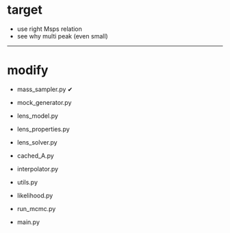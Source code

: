 # target

- use right Msps relation
- see why multi peak (even small)

---------------
# modify





- mass_sampler.py      &#x2714;
- mock_generator.py

- lens_model.py
- lens_properties.py
- lens_solver.py


- cached_A.py 
- interpolator.py
- utils.py

- likelihood.py
- run_mcmc.py
- main.py
